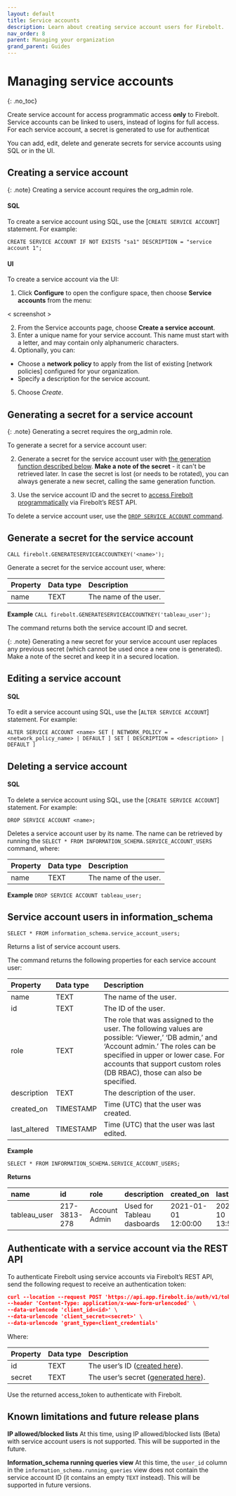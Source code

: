 ```yaml
---
layout: default
title: Service accounts
description: Learn about creating service account users for Firebolt.
nav_order: 8
parent: Managing your organization
grand_parent: Guides
---
```


# Managing service accounts
{: .no_toc}

Create service account for access programmatic access **only** to Firebolt. Service accounts can be linked to users, instead of logins for full access. For each service account, a secret is generated to use for authenticat 

You can add, edit, delete and generate secrets for service accounts using SQL or in the UI. 


## Creating a service account 
{: .note}
Creating a service account requires the org_admin role.

#### SQL 
To create a service account using SQL, use the [`CREATE SERVICE ACCOUNT`] statement. For example:

```
CREATE SERVICE ACCOUNT IF NOT EXISTS "sa1" DESCRIPTION = "service account 1";
```

#### UI
To create a service account via the UI:
1. Click **Configure** to open the configure space, then choose **Service accounts** from the menu:

< screenshot >

2. From the Service accounts page, choose **Create a service account**.
3. Enter a unique name for your service account. This name must start with a letter, and may contain only alphanumeric characters.
4. Optionally, you can:
  - Choose a **network policy** to apply from the list of existing [network policies] configured for your organization. 
  - Specify a description for the service account.
5. Choose *Create*. 

## Generating a secret for a service account

{: .note}
Generating a secret requires the org_admin role.

To generate a secret for a service account user:

2. Generate a secret for the service account user with [the generation function described below](#generate-a-secret-for-the-service-account-user). 
**Make a note of the secret** - it can't be retrieved later.  In case the secret is lost (or needs to be rotated), you can always generate a new secret, calling the same generation function.

3. Use the service account ID and the secret to [access Firebolt programmatically](#authenticate-with-a-service-account-via-the-rest-api) via Firebolt’s REST API.

To delete a service account user, use the [`DROP SERVICE ACCOUNT` command](#delete-a-service-account-user).


## Generate a secret for the service account
`CALL firebolt.GENERATESERVICEACCOUNTKEY('<name>');`

Generate a secret for the service account user, where:

| Property                          | Data type | Description |
| :------------------------------   | :-------- | :---------- |
| name                              | TEXT      | The name of the user. |


**Example**
`CALL firebolt.GENERATESERVICEACCOUNTKEY('tableau_user');`

The command returns both the service account ID and secret.

{: .note}
Generating a new secret for your service account user replaces any previous secret (which cannot be used once a new one is generated). Make a note of the secret and keep it in a secured location.

## Editing a service account 

#### SQL 
To edit a service account using SQL, use the [`ALTER SERVICE ACCOUNT`] statement. For example:

```ALTER SERVICE ACCOUNT <name> SET [ NETWORK_POLICY = <network_policy_name> | DEFAULT ] SET [ DESCRIPTION = <description> | DEFAULT ]```


## Deleting a service account 

#### SQL 
To delete a service account using SQL, use the [`CREATE SERVICE ACCOUNT`] statement. For example:




`DROP SERVICE ACCOUNT <name>;`

Deletes a service account user by its name. The name can be retrieved by running the 
`SELECT * FROM INFORMATION_SCHEMA.SERVICE_ACCOUNT_USERS` command, where:

| Property                          | Data type | Description |
| :------------------------------   | :-------- | :---------- |
| name                              | TEXT      | The name of the user. |


**Example**
`DROP SERVICE ACCOUNT tableau_user;`

## Service account users in information_schema
`SELECT * FROM information_schema.service_account_users;`

Returns a list of service account users. 

The command returns the following properties for each service account user:

| Property                          | Data type | Description |
| :------------------------------   | :-------- | :---------- |
| name                              | TEXT      | The name of the user. |
| id                                | TEXT      | The ID of the user. |
| role                              | TEXT      | The role that was assigned to the user. The following values are possible: ‘Viewer,’ ‘DB admin,’ and ‘Account admin.’ The roles can be specified in upper or lower case. For accounts that support custom roles (DB RBAC), those can also be specified. |
| description                       | TEXT      | The description of the user. |
| created_on                        | TIMESTAMP | Time (UTC) that the user was created. |
| last_altered                      | TIMESTAMP | Time (UTC) that the user was last edited. |

**Example**

`SELECT * FROM INFORMATION_SCHEMA.SERVICE_ACCOUNT_USERS; `

**Returns**

| name         | id            | role          | description                | created_on  | last_altered |
| :------------| :------------ | :------------ | :------------------------- | :---------- | :---------- |
| tableau_user | 217-3813-278  | Account Admin | Used for Tableau dasboards | 2021-01-01 12:00:00 | 2021-01-10 13:50:00 |


## Authenticate with a service account via the REST API
To authenticate Firebolt using service accounts via Firebolt’s REST API, send the following request to receive an authentication token:

```json
curl --location --request POST 'https://api.app.firebolt.io/auth/v1/token' \
--header 'Content-Type: application/x-www-form-urlencoded' \
--data-urlencode 'client_id=<id>' \
--data-urlencode 'client_secret=<secret>' \
--data-urlencode 'grant_type=client_credentials'
```

Where:

| Property                          | Data type | Description |
| :------------------------------   | :-------- | :---------- |
| id                                | TEXT      | The user’s ID ([created here](#create-a-service-account-user)). |
| secret                            | TEXT      | The user’s secret ([generated here](#generate-a-secret-for-the-service-account-user)). |


Use the returned access_token to authenticate with Firebolt.


## Known limitations and future release plans

**IP allowed/blocked lists**
At this time, using IP allowed/blocked lists (Beta) with service account users is not supported. This will be supported in the future. 

**Information_schema running queries view**
At this time, the `user_id` column in the `information_schema.running_queries` view does not contain the service account ID (it contains an empty `TEXT` instead). This will be supported in future versions.





